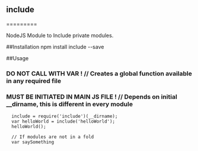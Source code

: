 ## include
=========

NodeJS Module to Include private modules.

##Installation
    npm install include --save

##Usage
   ### DO NOT CALL WITH **VAR** !  // Creates a global function available in any required file ###
   ### MUST BE INITIATED IN MAIN JS FILE ! // Depends on initial __dirname, this is different in every module ###


      include = require('include')(__dirname);
      var helloWorld = include('helloWorld');
      helloWorld();

      // If modules are not in a fold
      var saySomething


